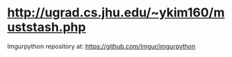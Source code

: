# http://ugrad.cs.jhu.edu/~ykim160/muststash.php

Imgurpython repository at:
https://github.com/Imgur/imgurpython
